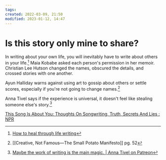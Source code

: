 ```yaml
---
tags:
created: 2022-03-09, 21:50
modified: 2023-01-12, 14:47
---
```


# Is this story only mine to share?
In writing about your own life, you will inevitably have to write about others in your life.[^1] Maia Kobabe asked each person's permission in her memoir. Christian Lee Hutson changed the names, obscured the details, and crossed stories with one another.

Ayun Halliday warns against using art to gossip about others or settle scores, especially if you're not going to change names.[^2]

Anna Tivel says if the experience is universal, it doesn't feel like stealing someone else's story.[^3]

[This Song Is About You: Thoughts On Songwriting, Truth, Secrets And Lies : NPR](https://www.npr.org/2021/07/22/1018981519/this-song-is-about-you-songwriting-tyler-the-creator-fiction-truth?utm_source=pocket_mylist)

[^1]: [How to heal through life writing](https://psyche.co/guides/to-start-to-heal-from-trauma-in-your-life-write-about-it?utm_source=pocket&utm_medium=email&utm_campaign=pockethits)
[^2]: [[Creative, Not Famous—The Small Potato Manifesto]] pg. 52
[^3]: [Maybe the work of writing is the main magic. | Anna Tivel on Patreon](https://www.patreon.com/posts/maybe-work-of-is-76887453?utm_medium=post_notification_email&utm_source=post_link&utm_campaign=patron_engagement&token=eyJ0eXAiOiJKV1QiLCJhbGciOiJIUzI1NiJ9.eyJyZWRpc19rZXkiOiJpYTo4MWQ4Y2VjYS01MDhjLTRkNzItOTMyNC02MzM4MmFmNzczYjAiLCJwb3N0X2lkIjo3Njg4NzQ1MywicGF0cm9uX2lkIjo0MDg2MzEzfQ.FQddgGzHu7znmZlyv058D-lKGZW8g-y3TEUC5BdmdtA)